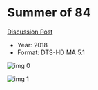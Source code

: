 # Summer of 84

[Discussion Post](https://www.avsforum.com/threads/bass-eq-for-filtered-movies.2995212/post-56994854)

* Year: 2018
* Format: DTS-HD MA 5.1

![img 0](https://i.imgur.com/VarG5av.jpg)

![img 1](https://i.imgur.com/ESpziG9.jpg)

